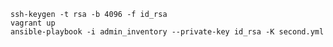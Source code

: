 
    ssh-keygen -t rsa -b 4096 -f id_rsa
    vagrant up
    ansible-playbook -i admin_inventory --private-key id_rsa -K second.yml
